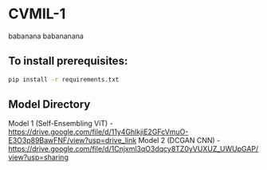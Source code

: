 # CVMIL-1
babanana babananana

## To install prerequisites:
```bash
pip install -r requirements.txt
```

## Model Directory
Model 1 (Self-Ensembling ViT) - https://drive.google.com/file/d/11y4GhlkjiE2GFcVmuO-E3O3p89BawFNF/view?usp=drive_link
Model 2 (DCGAN CNN) - https://drive.google.com/file/d/1Cnjxml3qO3dqcy8TZ0yVUXUZ_UWUpGAP/view?usp=sharing
